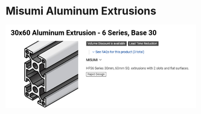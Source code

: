 # Misumi Aluminum Extrusions

![alt]( ../images/30x60-Aluminum-Extrusion-6_Series_Base_30.png "30x60")
